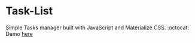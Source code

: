 # Task-List
Simple Tasks manager built with JavaScript and Materialize CSS. :octocat: <br>
Demo [here](https://bolajiayodeji.github.io/task-manager/)
